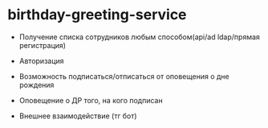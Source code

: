 # birthday-greeting-service


- Получение списка сотрудников любым способом(api/ad ldap/прямая регистрация)
- Авторизация
- Возможность подписаться/отписаться от оповещения о дне рождения

- Оповещение о ДР того, на кого подписан

- Внешнее взаимодействие (тг бот)